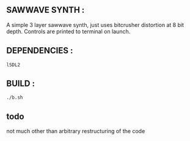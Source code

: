 ## SAWWAVE SYNTH : 
A simple 3 layer sawwave synth, just uses bitcrusher distortion at 8 bit depth. Controls are printed to terminal on launch.

## DEPENDENCIES : 
```lSDL2```

## BUILD : 
```./b.sh```

## todo
not much other than arbitrary restructuring of the code
